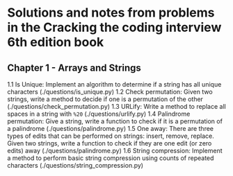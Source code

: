 # Solutions and notes from problems in the Cracking the coding interview 6th edition book

## Chapter 1 - Arrays and Strings

1.1 Is Unique: Implement an algorithm to determine if a string has all unique characters (./questions/is_unique.py)
1.2 Check permutation: Given two strings, write a method to decide if one is a permutation of the other (./questions/check_permutation.py)
1.3 URLify: Write a method to replace all spaces in a string with `%20` (./questions/urlify.py)
1.4 Palindrome permutation: Give a string, write a function to check if it is a permutation of a palindrome (./questions/palindrome.py)
1.5 One away: There are three types of edits that can be performed on strings: insert, remove, replace. Given two strings, write a function to check if they are one edit (or zero edits) away (./questions/palindrome.py)
1.6 String compression: Implement a method to perform basic string compression using counts of repeated characters (./questions/string_compression.py)
